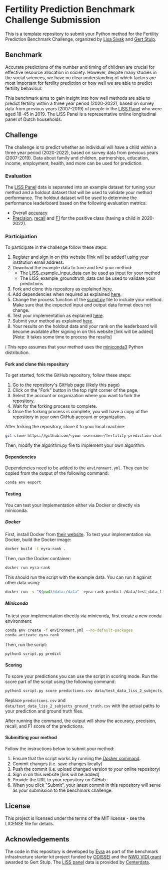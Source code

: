 # Fertility Prediction Benchmark Challenge Submission
This is a template repository to submit your Python method for the Fertility Prediction Benchmark Challenge, organized by [Lisa Sivak](https://www.rug.nl/staff/e.sivak/cv) and [Gert Stulp](https://www.rug.nl/staff/g.stulp/). 

## Benchmark
Accurate predictions of the number and timing of children are crucial for effective resource allocation in society. However, despite many studies in the social sciences, we have no clear understanding of which factors are most important for fertility prediction or how well we are able to predict fertility behaviour. 

This benchmark aims to gain insight into how well methods are able to predict fertility within a three year period (2020-2022), based on survey data from previous years (2007-2019) of people in the [LISS Panel](https://www.centerdata.nl/en/liss-panel) who were aged 18-45 in 2019. The LISS Panel is a representative online longitudinal panel of Dutch households.

## Challenge
The challenge is to predict whether an individual will have a child within a three year period (2020-2022), based on survey data from previous years (2007-2019). Data about family and children, partnerships, education, income, employment, health, and more can be used for prediction.

### Evaluation
The [LISS Panel](https://www.centerdata.nl/en/liss-panel) data is separated into an example dataset for tuning your method and a holdout dataset that will be used to validate your method performance. The holdout dataset will be used to determine the performance leaderboard based on the following evaluation metrics:

- Overall [accuracy](https://developers.google.com/machine-learning/crash-course/classification/accuracy)
- [Precision](https://developers.google.com/machine-learning/crash-course/classification/precision-and-recall), [recall](https://developers.google.com/machine-learning/crash-course/classification/precision-and-recall) and [F1](https://www.educative.io/answers/what-is-the-f1-score) for the positive class (having a child in 2020-2022). 

### Participation
To participate in the challenge follow these steps:

1. Register and sign in on this website [link will be added] using your institution email address.
2. Download the example data to tune and test your method: 
   - The LISS_example_input_data can be used as input for your method
   - The LISS_example_groundtruth_data can be used to validate your predictions 
3. Fork and clone this repository as explained [here](https://github.com/eyra/eyra-rank-template/edit/main/README.md#getting-started). 
4. Add dependencies when required as explained [here](https://github.com/eyra/eyra-rank-template/edit/main/README.md#dependencies).
5. Change the process function of the [script.py](https://github.com/eyra/eyra-fertility-prediction-challenge/blob/master/script.py) file to include your method. Make sure that the expected input and output data format does not change.
6. Test your implementation as explained [here](https://github.com/eyra/eyra-rank-template/edit/main/README.md#testing). 
7. Submit your method as explained [here](https://github.com/eyra/eyra-rank-template/edit/main/README.md#submitting-your-method).
8. Your results on the holdout data and your rank on the leaderboard will become available after signing in on this website [link will be added] [Note: It takes some time to process the results]

ℹ️ This repo assumes that your method uses the [miniconda3](https://docs.conda.io/en/latest/miniconda.html) Python distribution. 

#### Fork and clone this repository

To get started, fork the GitHub repository, follow these steps:

1. Go to the repository's GitHub page (likely this page)
2. Click on the "Fork" button in the top right corner of the page.
3. Select the account or organization where you want to fork the repository.
4. Wait for the forking process to complete.
5. Once the forking process is complete, you will have a copy of the repository
   in your own GitHub account or organization.

After forking the repository, clone it to your local machine:

```bash
git clone https://github.com/<your-username>/fertility-prediction-challenge.git
```

Then, modify the algorithm.py file to implement your own algorithm.

#### Dependencies

Dependencies need to be added to the `environment.yml`. They can be copied from
the output of the following command:

```bash
conda env export
```

#### Testing

You can test your implementation either via Docker or directly via miniconda.

##### Docker

First, install Docker from [their website](https://www.docker.com).
To test your implementation via Docker, build the Docker image:

```bash
docker build -t eyra-rank .
```

Then, run the Docker container:

```bash
docker run eyra-rank
```

This should run the script with the example data. You can run it against other data
using:

```bash
docker run -v "$(pwd)/data:/data"  eyra-rank predict /data/test_data_liss_2_subjects.csv
```

##### Miniconda

To test your implementation directly via miniconda, first create a new conda environment:

```bash
conda env create -f environment.yml --no-default-packages
conda activate eyra-rank
```

Then, run the script:

```bash
python3 script.py predict
```

#### Scoring

To score your predictions you can use the script in scoring mode. Run the score
part of the script using the following command:

```bash
python3 script.py score predictions.csv data/test_data_liss_2_subjects_ground_truth.csv
```

Replace `predictions.csv` and `data/test_data_liss_2_subjects_ground_truth.csv`
with the actual paths to your prediction and ground truth files.

After running the command, the output will show the accuracy, precision, recall,
and F1 score of the predictions.

#### Submitting your method

Follow the instructions below to submit your method:

1. Ensure that the script works by running the [Docker command](https://github.com/eyra/eyra-rank-template/edit/main/README.md#docker).
2. Commit changes (i.e. save changes locally)
3. Push the commit (i.e. upload changed version to your online repository)
4. Sign in on this website [link will be added]
5. Provide the URL to your repository on GitHub.
6. When you click "Submit", your latest commit in this repository will serve as your submission to the benchmark challenge.

## License
This project is licensed under the terms of the MIT license - see the LICENSE file for details.

## Acknowledgements

The code in this repository is developed by [Eyra](https://eyra.co/) as part of the benchmark infrastructure starter kit project funded by [ODISSEI](https://odissei-data.nl/en/) and the [NWO VIDI grant](https://www.rug.nl/gmw/news/210714-vidi-gert-stulp?lang=en) awarded to Gert Stulp. The [LISS panel](https://www.centerdata.nl/en/liss-panel) data is provided by [Centerdata](https://www.centerdata.nl/).    